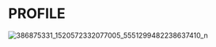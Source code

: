 # PROFILE

![386875331_1520572332077005_5551299482238637410_n](https://github.com/1nonlyDags/PROFILE/assets/152362135/eafbfad2-79c3-40dd-bcbe-9c9d4e475911)
